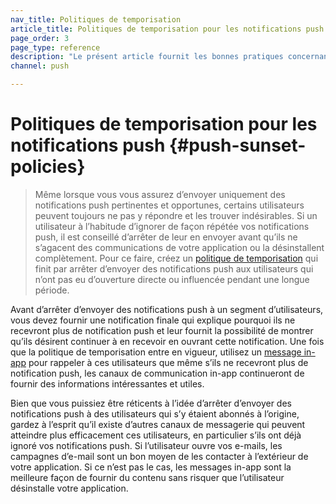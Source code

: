 ```yaml
---
nav_title: Politiques de temporisation 
article_title: Politiques de temporisation pour les notifications push
page_order: 3
page_type: reference
description: "Le présent article fournit les bonnes pratiques concernant la temporisation des notifications push pour un segment d’utilisateurs."
channel: push

---
```


# Politiques de temporisation pour les notifications push {#push-sunset-policies}

> Même lorsque vous vous assurez d’envoyer uniquement des notifications push pertinentes et opportunes, certains utilisateurs peuvent toujours ne pas y répondre et les trouver indésirables. Si un utilisateur à l’habitude d’ignorer de façon répétée vos notifications push, il est conseillé d’arrêter de leur en envoyer avant qu’ils ne s’agacent des communications de votre application ou la désinstallent complètement. Pour ce faire, créez un [politique de temporisation][1] qui finit par arrêter d’envoyer des notifications push aux utilisateurs qui n’ont pas eu d’ouverture directe ou influencée pendant une longue période. 

Avant d’arrêter d’envoyer des notifications push à un segment d’utilisateurs, vous devez fournir une notification finale qui explique pourquoi ils ne recevront plus de notification push et leur fournit la possibilité de montrer qu’ils désirent continuer à en recevoir en ouvrant cette notification. Une fois que la politique de temporisation entre en vigueur, utilisez un [message in-app][2] pour rappeler à ces utilisateurs que même s’ils ne recevront plus de notification push, les canaux de communication in-app continueront de fournir des informations intéressantes et utiles.

Bien que vous puissiez être réticents à l’idée d’arrêter d’envoyer des notifications push à des utilisateurs qui s’y étaient abonnés à l’origine, gardez à l’esprit qu’il existe d’autres canaux de messagerie qui peuvent atteindre plus efficacement ces utilisateurs, en particulier s’ils ont déjà ignoré vos notifications push. Si l’utilisateur ouvre vos e-mails, les campagnes d’e-mail sont un bon moyen de les contacter à l’extérieur de votre application. Si ce n’est pas le cas, les messages in-app sont la meilleure façon de fournir du contenu sans risquer que l’utilisateur désinstalle votre application.

[1]: {{site.baseurl}}/user_guide/message_building_by_channel/email/best_practices/sunset_policies/
[2]: {{site.baseurl}}/user_guide/message_building_by_channel/in-app_messages/about/
[3]: {{site.baseurl}}/user_guide/engagement_tools/news_feed/creating_a_news_feed_item/
